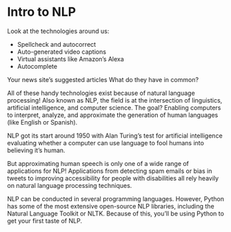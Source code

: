 # Intro to NLP

Look at the technologies around us:
<ul>
<li>
Spellcheck and autocorrect</li>
<li>
Auto-generated video captions</li><li>
Virtual assistants like Amazon’s Alexa</li><li>
Autocomplete</li>
</li>
</ul>
Your news site’s suggested articles
What do they have in common?

All of these handy technologies exist because of natural language processing! Also known as NLP, the field is at the intersection of linguistics, artificial intelligence, and computer science. The goal? Enabling computers to interpret, analyze, and approximate the generation of human languages (like English or Spanish).

NLP got its start around 1950 with Alan Turing’s test for artificial intelligence evaluating whether a computer can use language to fool humans into believing it’s human.

But approximating human speech is only one of a wide range of applications for NLP! Applications from detecting spam emails or bias in tweets to improving accessibility for people with disabilities all rely heavily on natural language processing techniques.

NLP can be conducted in several programming languages. However, Python has some of the most extensive open-source NLP libraries, including the Natural Language Toolkit or NLTK. Because of this, you’ll be using Python to get your first taste of NLP.
